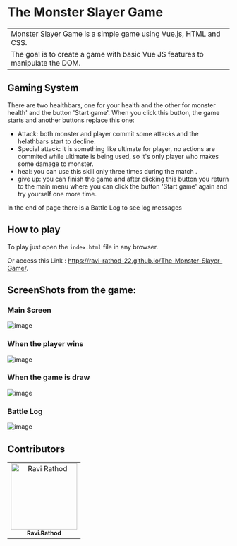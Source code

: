 # The Monster Slayer Game
<table>
<tr>
<td>
  Monster Slayer Game is a simple game using Vue.js, HTML and CSS.
  
</td>
</tr>
<tr>
<td>
The goal is to create a game with basic Vue JS features to manipulate the DOM.
</td>
</tr>
</table>

## Gaming System <a name = "gaming-system"></a>

There are two healthbars, one for your health and the other for monster health' and the button 'Start game'. When you click this button, the game starts and another buttons replace this one:
- Attack: both monster and player commit some attacks and the helathbars start to decline.
- Special attack: it is something like ultimate for player, no actions are commited while ultimate is being used, so it's only player who makes some damage to monster.
- heal: you can use this skill only three times during the match .
- give up: you can finish the game and after clicking this button you return to the main menu where you can click the button 'Start game' again and try yourself one more time.

In the end of page there is a Battle Log to see log messages

## How to play

To play just open the ``index.html`` file in any browser.

Or access this Link : 
  https://ravi-rathod-22.github.io/The-Monster-Slayer-Game/.


 ## ScreenShots from the game: <a name = "screen-shots"></a>
<h3 align='left'>Main Screen</h3>

  ![image](https://user-images.githubusercontent.com/68047476/194749422-f53b8a7e-e870-451b-b79e-d8fb916fc5fb.png)

<h3 align='left'>When the player wins</h3>

  ![image](https://user-images.githubusercontent.com/68047476/194749652-1bfcfd72-8104-4c09-95a1-302e2c41a81e.png)

<h3 align='left'>When the game is draw</h3>

  ![image](https://user-images.githubusercontent.com/68047476/194749533-430e4be1-dc0a-456b-9a9b-85b4c94ffaae.png)

<h3 align='left'>Battle Log</h3>

  ![image](https://user-images.githubusercontent.com/88618793/182144110-475b7291-268d-4e66-ab6d-fba1075e89f2.png)

## Contributors <a name = "Contributors"></a>

<table>
  <tr>
    <td align="center">
    <a href="https://github.com/asmaaadel0" target="_black">
    <img src="https://avatars.githubusercontent.com/u/68047476?s…00&u=8d85026248af5e8f9464f9d04198c77a50d46f66&v=4" width="150px;" alt="Ravi Rathod"/>
    <br />
    <sub><b>Ravi Rathod</b></sub></a>
    
  </tr>
 </table>
 
 
